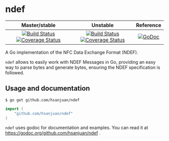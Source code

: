 ndef
====

| Master/stable | Unstable | Reference |
|:-------------:|:--------:|:---------:|
| [![Build Status](https://travis-ci.org/hsanjuan/ndef.svg?branch=master)](https://travis-ci.org/hsanjuan/ndef) [![Coverage Status](https://coveralls.io/repos/github/hsanjuan/ndef/badge.svg?branch=master)](https://coveralls.io/github/hsanjuan/ndef?branch=master) | [![Build Status](https://travis-ci.org/hsanjuan/ndef.svg?branch=unstable)](https://travis-ci.org/hsanjuan/ndef) [![Coverage Status](https://coveralls.io/repos/github/hsanjuan/ndef/badge.svg?branch=unstable)](https://coveralls.io/github/hsanjuan/ndef?branch=unstable) | [![GoDoc](https://godoc.org/github.com/hsanjuan/ndef?status.svg)](http://godoc.org/github.com/hsanjuan/ndef)

A Go implementation of the NFC Data Exchange Format (NDEF).

`ndef` allows to easily work with NDEF Messages in Go, providing an easy way to parse bytes and generate bytes, ensuring the NDEF specification is followed.

Usage and documentation
-----------------------

```
$ go get github.com/hsanjuan/ndef
```


```go
import (
	"github.com/hsanjuan/ndef"
)
```

`ndef` uses godoc for documentation and examples. You can read it at https://godoc.org/github.com/hsanjuan/ndef .
